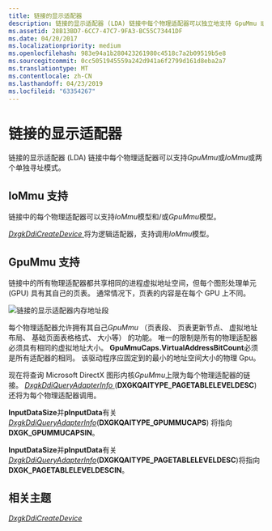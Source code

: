 ```yaml
---
title: 链接的显示适配器
description: 链接的显示适配器 (LDA) 链接中每个物理适配器可以独立地支持 GpuMmu 或 IoMmu 或这两种寻址模式。
ms.assetid: 28B13BD7-6CC7-47C7-9FA3-BC55C73441DF
ms.date: 04/20/2017
ms.localizationpriority: medium
ms.openlocfilehash: 983e94a1b280423261980c4518c7a2b09519b5e8
ms.sourcegitcommit: 0cc5051945559a242d941a6f2799d161d8eba2a7
ms.translationtype: MT
ms.contentlocale: zh-CN
ms.lasthandoff: 04/23/2019
ms.locfileid: "63354267"
---
```

# <a name="linked-display-adapter"></a>链接的显示适配器


链接的显示适配器 (LDA) 链接中每个物理适配器可以支持*GpuMmu*或*IoMmu*或两个单独寻址模式。

## <a name="span-idiommusupportspanspan-idiommusupportspanspan-idiommusupportspaniommu-support"></a><span id="IoMmu_support"></span><span id="iommu_support"></span><span id="IOMMU_SUPPORT"></span>IoMmu 支持


链接中的每个物理适配器可以支持*IoMmu*模型和/或*GpuMmu*模型。

[*DxgkDdiCreateDevice* ](https://msdn.microsoft.com/library/windows/hardware/ff559615)将为逻辑适配器，支持调用*IoMmu*模型。

## <a name="span-idgpummusupportspanspan-idgpummusupportspanspan-idgpummusupportspangpummu-support"></a><span id="GpuMmu_support"></span><span id="gpummu_support"></span><span id="GPUMMU_SUPPORT"></span>GpuMmu 支持


链接中的所有物理适配器都共享相同的进程虚拟地址空间，但每个图形处理单元 (GPU) 具有其自己的页表。 通常情况下，页表的内容是在每个 GPU 上不同。

![链接的显示适配器内存地址段](images/linked-display-adapter.1.png)

每个物理适配器允许拥有其自己*GpuMmu* （页表段、 页表更新节点、 虚拟地址布局、 基础页面表格格式、 大小等） 的功能。 唯一的限制是所有的物理适配器必须具有相同的虚拟地址大小。 **GpuMmuCaps.VirtualAddressBitCount**必须是所有适配器的相同。 该驱动程序应固定到的最小的地址空间大小的物理 Gpu。

现在将查询 Microsoft DirectX 图形内核*GpuMmu*上限为每个物理适配器的链接。 [*DxgkDdiQueryAdapterInfo* ](https://msdn.microsoft.com/library/windows/hardware/ff559746) (**DXGKQAITYPE\_PAGETABLELEVELDESC**) 还将为每个物理适配器调用。

**InputDataSize**并**pInputData**有关[ *DxgkDdiQueryAdapterInfo*](https://msdn.microsoft.com/library/windows/hardware/ff559746)(**DXGKQAITYPE\_GPUMMUCAPS**) 将指向**DXGK\_GPUMMUCAPSIN**。

**InputDataSize**并**pInputData**有关[ *DxgkDdiQueryAdapterInfo*](https://msdn.microsoft.com/library/windows/hardware/ff559746)(**DXGKQAITYPE\_PAGETABLELEVELDESC**)将指向**DXGK\_PAGETABLELEVELDESCIN**。

## <a name="span-idrelatedtopicsspanrelated-topics"></a><span id="related_topics"></span>相关主题


[*DxgkDdiCreateDevice*](https://msdn.microsoft.com/library/windows/hardware/ff559615)

 

 






